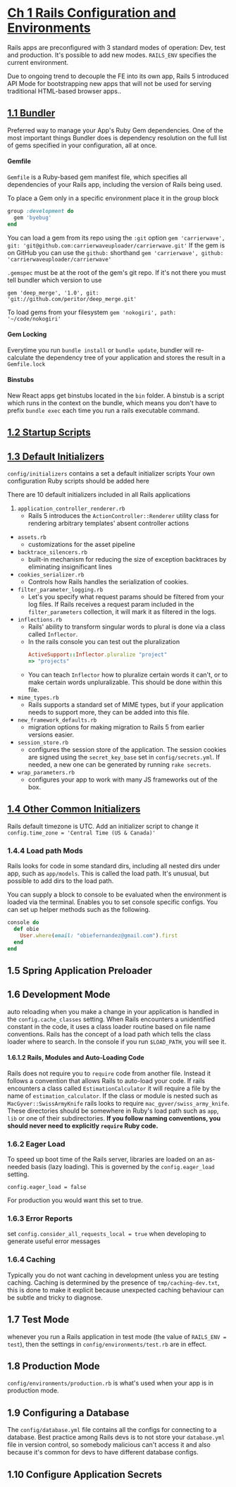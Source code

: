 # [Ch 1 Rails Configuration and Environments](http://proquest.safaribooksonline.com.ezproxy.sfpl.org/book/programming/rails/9780134657691/cover-page/cover_xhtml#X2ludGVybmFsX0h0bWxWaWV3P3htbGlkPTk3ODAxMzQ2NTc2OTElMkZjaDAxX2h0bWwmcXVlcnk9)

Rails apps are preconfigured with 3 standard modes of operation: Dev, test and production. It's possible to add new modes.
`RAILS_ENV` specifies the current environment.

Due to ongoing trend to decouple the FE into its own app, Rails 5 introduced API Mode for bootstrapping new apps that will not be used for serving traditional HTML-based browser apps..

## [1.1 Bundler](http://proquest.safaribooksonline.com.ezproxy.sfpl.org/book/programming/rails/9780134657691/cover-page/cover_xhtml#X2ludGVybmFsX0h0bWxWaWV3P3htbGlkPTk3ODAxMzQ2NTc2OTElMkZzZWMxXzFfaHRtbCZxdWVyeT0=)

Preferred way to manage your App's Ruby Gem dependencies.
One of the most important things Bundler does is dependency resolution on the full list of gems specified in your configuration, all at once. 

#### Gemfile

`Gemfile` is a Ruby-based gem manifest file, which specifies all dependencies of your Rails app, including the version of Rails being used.

To place a Gem only in a specific environment place it in the group block

```ruby
group :development do
  gem 'byebug'
end
```

You can load a gem from its repo using the `:git` option
`gem 'carrierwave', git: 'git@github.com:carrierwaveuploader/carrierwave.git'`
If the gem is on GitHub you can use the `github:` shorthand
`gem 'carrierwave', github: 'carrierwaveuploader/carrierwave'`

`.gemspec` must be at the root of the gem's git repo. If it's not there you must tell bundler which version to use

`gem 'deep_merge', '1.0', git: 'git://github.com/peritor/deep_merge.git'`

To load gems from your filesystem `gem 'nokogiri', path: '~/code/nokogiri'`

#### Gem Locking

Everytime you run `bundle install` or `bundle update`, bundler will re-calculate the dependency tree of your application and stores the result in a `Gemfile.lock`

#### Binstubs

New React apps get binstubs located in the `bin` folder. A binstub is a script which runs in the context on the bundle, which means you don't have to prefix `bundle exec` each time you run a rails executable command.

## [1.2 Startup Scripts](http://proquest.safaribooksonline.com.ezproxy.sfpl.org/book/programming/rails/9780134657691/cover-page/cover_xhtml#X2ludGVybmFsX0h0bWxWaWV3P3htbGlkPTk3ODAxMzQ2NTc2OTElMkZzZWMxXzJfaHRtbCZxdWVyeT0=)

## [1.3 Default Initializers](http://proquest.safaribooksonline.com.ezproxy.sfpl.org/book/programming/rails/9780134657691/cover-page/cover_xhtml#X2ludGVybmFsX0h0bWxWaWV3P3htbGlkPTk3ODAxMzQ2NTc2OTElMkZzZWMxXzNfaHRtbCZxdWVyeT0=)

`config/initializers` contains a set a default initializer scripts
Your own configuration Ruby scripts should be added here

There are 10 default initializers included in all Rails applications

1. `application_controller_renderer.rb`
    - Rails 5 introduces the `ActionController::Renderer` utility class for rendering arbitrary templates' absent controller actions
- `assets.rb`
    - customizations for the asset pipeline
- `backtrace_silencers.rb`
    - built-in mechanism for reducing the size of exception backtraces by eliminating insignificant lines
- `cookies_serializer.rb`
    - Controls how Rails handles the serialization of cookies.
- `filter_parameter_logging.rb`
    - Let's you specify what request params should be filtered from your log files. If Rails receives a request param included in the `filter_parameters` collection, it will mark it as filtered in the logs.
- `inflections.rb`
    - Rails' ability to transform singular words to plural is done via a class called `Inflector`.
    - In the rails console you can test out the pluralization
        ```ruby
        ActiveSupport::Inflector.pluralize "project"
        => "projects"
        ```
    - You can teach `Inflector` how to pluralize certain words it can't, or to make certain words unpluralizable. This should be done within this file.
- `mime_types.rb`
    - Rails supports a standard set of MIME types, but if your application needs to support more, they can be added into this file.
- `new_framework_defaults.rb`
    - migration options for making migration to Rails 5 from earlier versions easier.
- `session_store.rb`
    - configures the session store of the application. The session cookies are signed using the `secret_key_base` set in `config/secrets.yml`. If needed, a new one can be generated by running `rake secrets`.
- `wrap_parameters.rb`
    - configures your app to work with many JS frameworks out of the box.

## [1.4 Other Common Initializers](http://proquest.safaribooksonline.com.ezproxy.sfpl.org/book/programming/rails/9780134657691/cover-page/cover_xhtml#X2ludGVybmFsX0h0bWxWaWV3P3htbGlkPTk3ODAxMzQ2NTc2OTElMkZzZWMxXzRfaHRtbCZxdWVyeT0=)

Rails default timezone is UTC. Add an initializer script to change it `config.time_zone = 'Central Time (US & Canada)'`

### 1.4.4 Load path Mods

Rails looks for code in some standard dirs, including all nested dirs under app, such as `app/models`. This is called the load path. It's unusual, but possible to add dirs to the load path.

You can supply a block to console to be evaluated when the environment is loaded via the terminal. Enables you to set console specific configs. You can set up helper methods such as the following.

```ruby
console do
  def obie
    User.where(email: "obiefernandez@gmail.com").first
  end
end
```

## 1.5 Spring Application Preloader

## 1.6 Development Mode

auto reloading when you make a change in your application is handled in the `config.cache_classes` setting.
When Rails encounters a unidentified constant in the code, it uses a class loader routine based on file name conventions.
Rails has the concept of a load path which tells the class loader where to search.
In the console if you run `$LOAD_PATH`, you will see it.

#### 1.6.1.2 Rails, Modules and Auto-Loading Code

Rails does not require you to `require` code from another file. Instead it follows a convention that allows Rails to auto-load your code.
If rails encounters a class called `EstimationCalculator` it will require a file by the name of `estimation_calculator`.
If the class or module is nested such as `MacGyver::SwissArmyKnife` rails looks to require `mac_gyver/swiss_army_knife`.
These directories should be somewhere in Ruby's load path such as `app`, `lib` or one of their subdirectories.
**If you follow naming conventions, you should never need to explicitly `require` Ruby code.**

### 1.6.2 Eager Load

To speed up boot time of the Rails server, libraries are loaded on an as-needed basis (lazy loading).
This is governed by the `config.eager_load` setting. 

`config.eager_load = false`

For production you would want this set to true.

### 1.6.3 Error Reports

set `config.consider_all_requests_local = true` when developing to generate useful error messages

### 1.6.4 Caching

Typically you do not want caching in development unless you are testing caching.
Caching is determined by the presence of `tmp/caching-dev.txt`, this is done to make it explicit because unexpected caching behaviour can be subtle and tricky to diagnose.

## 1.7 Test Mode

whenever you run a Rails application in test mode (the value of `RAILS_ENV = test`), then the settings in `config/environments/test.rb` are in effect.

## 1.8 Production Mode

`config/environments/production.rb` is what's used when your app is in production mode.

## 1.9 Configuring a Database

The `config/database.yml` file contains all the configs for connecting to a database.
Best practice among Rails devs is to not store your `database.yml` file in version control, so somebody malicious can't access it and also because it's common for devs to have different database configs.

## 1.10 Configure Application Secrets


